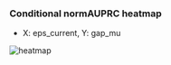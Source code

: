 ### Conditional normAUPRC heatmap

- X: eps_current, Y: gap_mu

![heatmap](/home/elicer/project_0814_2/results/20250818-175626/holdout/conditional_heatmap_eps_current_vs_gap_mu.png)
